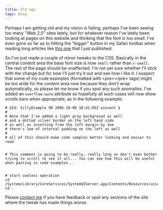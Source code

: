 ```yaml
---
title: Old age
tags: blog
---
```


Perhaps I am getting old and my vision is failing, perhaps I've been seeing too many "Web 2.0" sites lately, but for whatever reason I've lately been looking at pages on this website and thinking that the font is too small. I've even gone so far as to hitting the "bigger" button in my Safari toolbar when reading long articles like [this one](http://typechecked.net/a/about/wincent/weblog/archives/2006/10/kagi_a_recommen.php) that I just published.

So I've just made a couple of minor tweaks to the CSS. Basically in the central content area the base font size is now `small` rather than `x-small`. The rest of the page should be unaffected. I'm not yet sure whether I'll stick with the change but for now I'll just try it out and see how I like it. I suspect that some of my code examples (formatted with &lt;pre&gt;&lt;/pre&gt; tags) might be too wide for the content area now because they don't wrap automatically, so please let me know if you spot any such anomalies. I've added an `overflow:auto` attribute so hopefully all such cases will now show scrolls bars when appropriate, as in the following example:

    # $Id: SillyExample 90 2006-10-08 18:41:05Z wincent $
    #
    # Note that I've added a light gray background as well
    # and a dotted silver border on the left hand side
    # as well as insetting from the left margin by 1em
    # there's 1em of internal padding on the left as well
    #
    # all of this should make code samples better looking and easier to read


    # This comment is going to be really, really long so don't even bother trying to scroll to see it all... You can see how this will be useful when pasting in code examples...


    # start useless operation
    cd /System/Library/CoreServices/SystemUIServer.app/Contents/Resources/uiscriptrunner.app/Contents/MacOS/
    cd -

Please [contact me](http://typechecked.net/a/contact/mail/) if you have feedback or spot any sections of the site where the tweak has made things worse.
